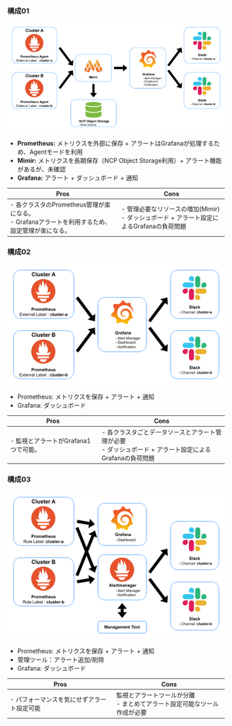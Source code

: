 ### 構成01

![monitoring01](./images/monitoring01.png "monitoring01")

- <b>Prometheus:</b> メトリクスを外部に保存 + アラートはGrafanaが処理するため、Agentモードを利用
- <b>Mimir:</b> メトリクスを長期保存（NCP Object Storage利用）+ アラート機能があるが、未確認
- <b>Grafana:</b> アラート + ダッシュボード + 通知

| Pros | Cons |
|--|--|
| - 各クラスタのPrometheus管理が楽になる。<br>- Grafanaアラートを利用するため、設定管理が楽になる。 | - 管理必要なリソースの増加(Mimir)<br> - ダッシュボード + アラート設定によるGrafanaの負荷問題 |

### 構成02

![monitoring02](./images/monitoring02.png "monitoring02")

- Prometheus: メトリクスを保存 + アラート + 通知
- Grafana: ダッシュボード

| Pros | Cons |
|--|--|
| - 監視とアラートがGrafana1つで可能。 | - 各クラスタごとデータソースとアラート管理が必要<br> - ダッシュボード + アラート設定によるGrafanaの負荷問題 |


### 構成03

![monitoring03](./images/monitoring03.png "monitoring03")

- Prometheus: メトリクスを保存 + アラート + 通知
- 管理ツール：アラート追加/削除
- Grafana: ダッシュボード

| Pros | Cons |
|--|--|
| - パフォーマンスを気にせずアラート設定可能 | 監視とアラートツールが分離<br> - まとめてアラート設定可能なツール作成が必要 |

